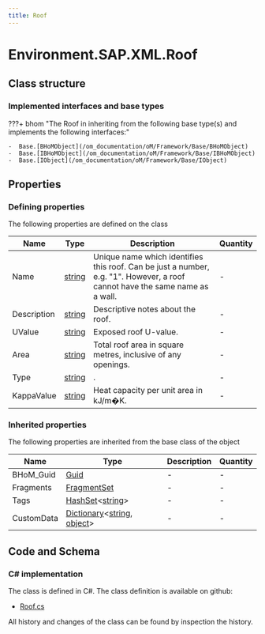 ```yaml
---
title: Roof
---
```


# Environment.SAP.XML.Roof



## Class structure

### Implemented interfaces and base types

???+ bhom "The Roof in inheriting from the following base type(s) and implements the following interfaces:"

    -  Base.[BHoMObject](/om_documentation/oM/Framework/Base/BHoMObject)
    -  Base.[IBHoMObject](/om_documentation/oM/Framework/Base/IBHoMObject)
    -  Base.[IObject](/om_documentation/oM/Framework/Base/IObject)


## Properties



### Defining properties

The following properties are defined on the class

| Name             | Type             | Description      | Quantity         |
|------------------|------------------|------------------|------------------|
| Name | [string](https://learn.microsoft.com/en-us/dotnet/api/System.String?view=netstandard-2.0) | Unique name which identifies this roof.  Can be just a number, e.g. "1".  However, a roof cannot have the same name as a wall. | - |
| Description | [string](https://learn.microsoft.com/en-us/dotnet/api/System.String?view=netstandard-2.0) | Descriptive notes about the roof. | - |
| UValue | [string](https://learn.microsoft.com/en-us/dotnet/api/System.String?view=netstandard-2.0) | Exposed roof U-value. | - |
| Area | [string](https://learn.microsoft.com/en-us/dotnet/api/System.String?view=netstandard-2.0) | Total roof area in square metres, inclusive of any openings. | - |
| Type | [string](https://learn.microsoft.com/en-us/dotnet/api/System.String?view=netstandard-2.0) | . | - |
| KappaValue | [string](https://learn.microsoft.com/en-us/dotnet/api/System.String?view=netstandard-2.0) | Heat capacity per unit area in kJ/m�K. | - |


### Inherited properties
The following properties are inherited from the base class of the object

| Name             | Type             | Description      | Quantity         |
|------------------|------------------|------------------|------------------|
| BHoM_Guid | [Guid](https://learn.microsoft.com/en-us/dotnet/api/System.Guid?view=netstandard-2.0) | - | - |
| Fragments | [FragmentSet](/om_documentation/oM/Framework/Base/FragmentSet) | - | - |
| Tags | [HashSet](https://learn.microsoft.com/en-us/dotnet/api/System.Collections.Generic.HashSet-1?view=netstandard-2.0)&lt;[string](https://learn.microsoft.com/en-us/dotnet/api/System.String?view=netstandard-2.0)&gt; | - | - |
| CustomData | [Dictionary](https://learn.microsoft.com/en-us/dotnet/api/System.Collections.Generic.Dictionary-2?view=netstandard-2.0)&lt;[string](https://learn.microsoft.com/en-us/dotnet/api/System.String?view=netstandard-2.0), [object](https://learn.microsoft.com/en-us/dotnet/api/System.Object?view=netstandard-2.0)&gt; | - | - |


## Code and Schema

### C# implementation

The class is defined in C#. The class definition is available on github:

- [Roof.cs](https://github.com/BHoM/SAP_Toolkit/blob/develop/SAP_oM/XML/Roof.cs)

All history and changes of the class can be found by inspection the history.
